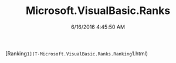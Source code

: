 ﻿---
title: Microsoft.VisualBasic.Ranks
date: 6/16/2016 4:45:50 AM
---

[Ranking`1](T-Microsoft.VisualBasic.Ranks.Ranking`1.html)
